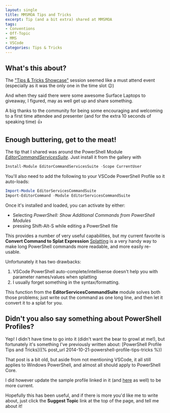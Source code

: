 ```yaml
---
layout: single
title: MMSMOA Tips and Tricks
excerpt: Tip (and a bit extra) shared at MMSMOA
tags:
- Conventions
- Off-Topic
- MMS
- VSCode
Categories: Tips & Tricks
---
```


## What's this about?

The ["Tips & Tricks Showcase"][session-link] session seemed like a must attend event (especially as it was the only one in the time slot :wink:)

And when they said there were some awesome Surface Laptops to giveaway, I figured, may as well get up and share something.

A big thanks to the community for being some encouraging and welcoming to a first time attendee and presenter (and for the extra 10 seconds of speaking time) :thumbsup:

## Enough buttering, get to the meat!

The tip that I shared was around the PowerShell Module [*EditorCommandServicesSuite*][module-link]. Just install it from the gallery with

```powershell
Install-Module EditorCommandServicesSuite -Scope CurrentUser
```

You'll also need to add the following to your VSCode PowerShell Profile so it auto-loads:

```powershell
Import-Module EditorServicesCommandSuite
Import-EditorCommand -Module EditorServicesCommandSuite
```

Once it's installed and loaded, you can activate by either:

- Selecting *PowerShell: Show Additional Commands from PowerShell Modules*
- pressing Shift-Alt-S while editing a PowerShell file

This provides a number of very useful capabilities, but my current favorite is **Convert Command to Splat Expression**
[Splatting][splatting-link] is a very handy way to make long PowerShell commands more readable, and more easily re-usable.

Unfortunately it has two drawbacks:

1. VSCode PowerShell auto-complete/intellisense doesn't help you with parameter names/values when splatting
2. I usually forget something in the syntax/formatting.

This function from the **EditorServicesCommandSuite** module solves both those problems; just write out the command as one long line, and then let it convert it to a splat for you.

## Didn't you also say something about PowerShell Profiles?

Yep! I didn't have time to go into it (didn't want the bear to growl at me!), but fortunately it's something I've previously written about: [PowerShell Profile Tips and Tricks]({% post_url 2014-10-21-powershell-profile-tips-tricks %})

That post is a bit old, but aside from not mentioning VSCode, it all still applies to Windows PowerShell, and almost all should apply to PowerShell Core.

I did however update the sample profile linked in it (and [here][profile-link] as well) to be more current.

Hopefully this has been useful, and if there is more you'd like me to write about, just click the **Suggest Topic** link at the top of the page, and tell me about it!

[session-link]:https://mms2019.sched.com/event/N6gG/tips-tricks-showcase
[module-link]:https://www.powershellgallery.com/packages/EditorServicesCommandSuite
[splatting-link]:https://docs.microsoft.com/en-us/powershell/module/microsoft.powershell.core/about/about_splatting?view=powershell-6
[profile-link]:https://github.com/dsolodow/IndyPoSH/blob/master/Profile.ps1